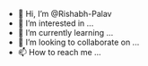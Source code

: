 - 👋 Hi, I’m @Rishabh-Palav
- 👀 I’m interested in ...
- 🌱 I’m currently learning ...
- 💞️ I’m looking to collaborate on ...
- 📫 How to reach me ...

<!---
Rishabh-Palav/Rishabh-Palav is a ✨ special ✨ repository because its `README.md` (this file) appears on your GitHub profile.
You can click the Preview link to take a look at your changes.
--->
